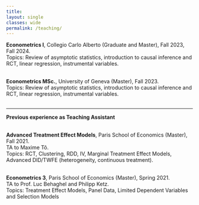```yaml
---
title: 
layout: single
classes: wide
permalink: /teaching/
---
```


**Econometrics I**, Collegio Carlo Alberto (Graduate and Master), Fall 2023, Fall 2024. <br/>
Topics: Review of asymptotic statistics, introduction to causal inference and RCT, linear regression, instrumental variables.<br/><br/>

**Econometrics MSc.**, University of Geneva (Master), Fall 2023. <br/>
Topics: Review of asymptotic statistics, introduction to causal inference and RCT, linear regression, instrumental variables.<br/><br/>

- - -

**Previous experience as Teaching Assistant** <br/><br/>

**Advanced Treatment Effect Models**, Paris School of Economics (Master), Fall 2021.<br/>
TA to Maxime Tô. <br/>
Topics: RCT, Clustering, RDD, IV, Marginal Treatment Effect Models, Advanced DID/TWFE (heterogeneity, continuous treatment).<br/><br/>


**Econometrics 3**, Paris School of Economics (Master), Spring 2021. <br/>
TA to Prof. Luc Behaghel and Philipp Ketz.<br/>
Topics: Treatment Effect Models, Panel Data, Limited Dependent Variables and Selection Models